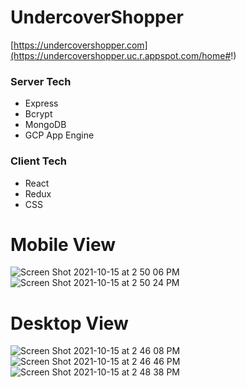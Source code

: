 # UndercoverShopper
[https://undercovershopper.com](https://undercovershopper.uc.r.appspot.com/home#!)

### Server Tech
- Express
- Bcrypt
- MongoDB
- GCP App Engine

### Client Tech
- React
- Redux
- CSS

# Mobile View 
![Screen Shot 2021-10-15 at 2 50 06 PM](https://user-images.githubusercontent.com/82400552/137546201-f406720e-ace2-4bc1-a590-dea30330e7fb.png)
![Screen Shot 2021-10-15 at 2 50 24 PM](https://user-images.githubusercontent.com/82400552/137546202-b06c3497-e570-468e-b2c5-3f609ce1c78c.png)
# Desktop View
![Screen Shot 2021-10-15 at 2 46 08 PM](https://user-images.githubusercontent.com/82400552/137546088-ffee6817-a0b7-457b-81f5-caeac2843e94.png)
![Screen Shot 2021-10-15 at 2 46 46 PM](https://user-images.githubusercontent.com/82400552/137546091-844bd1ea-7ff1-4abb-b3ba-11dd594469bf.png)
![Screen Shot 2021-10-15 at 2 48 38 PM](https://user-images.githubusercontent.com/82400552/137546092-bf39551b-cf32-4066-a53a-6ac99b1edb26.png)

